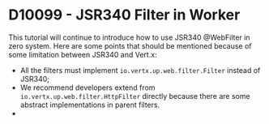 # D10099 - JSR340 Filter in Worker

This tutorial will continue to introduce how to use JSR340 @WebFilter in zero system. Here are some points that should be mentioned because of some limitation between JSR340 and Vert.x:

* All the filters must implement `io.vertx.up.web.filter.Filter` instead of JSR340;
* We recommend developers extend from `io.vertx.up.web.filter.HttpFilter` directly because there are some abstract implementations in parent filters.
* 


